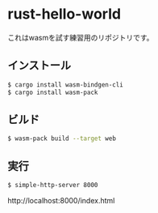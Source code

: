 # rust-hello-world

これはwasmを試す練習用のリポジトリです。

## インストール

```bash
$ cargo install wasm-bindgen-cli
$ cargo install wasm-pack
```

## ビルド

```bash
$ wasm-pack build --target web
```

## 実行

```bash
$ simple-http-server 8000
```

http://localhost:8000/index.html